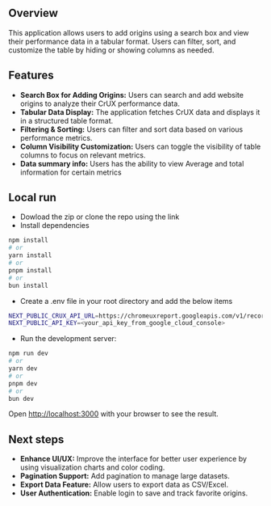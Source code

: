## Overview

This application allows users to add origins using a search box and view their performance data in a tabular format. Users can filter, sort, and customize the table by hiding or showing columns as needed.

## Features

- **Search Box for Adding Origins:** Users can search and add website origins to analyze their CrUX performance data.
- **Tabular Data Display:** The application fetches CrUX data and displays it in a structured table format.
- **Filtering & Sorting:** Users can filter and sort data based on various performance metrics.
- **Column Visibility Customization:** Users can toggle the visibility of table columns to focus on relevant metrics.
- **Data summary info:** Users has the ability to view Average and total information for certain metrics

## Local run

- Dowload the zip or clone the repo using the link
- Install dependencies

```bash
npm install
# or
yarn install
# or
pnpm install
# or
bun install
```

- Create a .env file in your root directory and add the below items

```bash
NEXT_PUBLIC_CRUX_API_URL=https://chromeuxreport.googleapis.com/v1/records:queryRecord
NEXT_PUBLIC_API_KEY=<your_api_key_from_google_cloud_console>
```

- Run the development server:

```bash
npm run dev
# or
yarn dev
# or
pnpm dev
# or
bun dev
```

Open [http://localhost:3000](http://localhost:3000) with your browser to see the result.

## Next steps

- **Enhance UI/UX:** Improve the interface for better user experience by using visualization charts and color coding.
- **Pagination Support:** Add pagination to manage large datasets.
- **Export Data Feature:** Allow users to export data as CSV/Excel.
- **User Authentication:** Enable login to save and track favorite origins.
